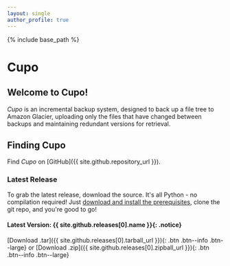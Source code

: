 ```yaml
---
layout: single
author_profile: true
---
```

{% include base_path %}

# Cupo

## Welcome to Cupo!

*Cupo* is an incremental backup system, designed to back up a file tree to Amazon Glacier, uploading only the files that have changed between backups and maintaining redundant versions for retrieval.

## Finding Cupo
Find *Cupo* on [GitHub]({{ site.github.repository_url }}).

### Latest Release
To grab the latest release, download the source. It's all Python - no compilation required! Just [download and install the prerequisites](https://calmcl1.github.com/cupo-backup/quick-start#installing), clone the git repo, and you're good to go!

#### Latest Version: **{{ site.github.releases[0].name }}**{: .notice}
[Download .tar]({{ site.github.releases[0].tarball_url }}){: .btn .btn--info .btn--large}
or
[Download .zip]({{ site.github.releases[0].zipball_url }}){: .btn .btn--info .btn--large}
